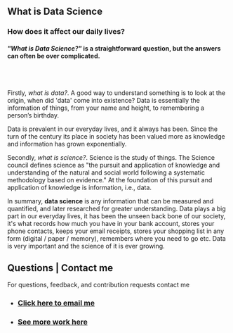 ## **What is Data Science**
### How does it affect our daily lives? 

#### *"What is Data Science?"* is a straightforward question, but the answers can often be over complicated. 

<!-- <img src="images/data1.jpg"/> -->

<br>
<br>

Firstly, *what is data?*. A good way to understand something is to look at the origin, when did 'data' come into existence? 
Data is essentially the information of things, from your name and height, to remembering a person’s birthday.  
 
Data is prevalent in our everyday lives, and it always has been. Since the turn of the century its place in society has been valued more as knowledge and information has grown exponentially.

Secondly, *what is science?*. Science is the study of things. The Science council defines science as "the pursuit and application of knowledge and understanding of the natural and social world following a systematic methodology based on evidence." At the foundation of this pursuit and application of knowledge is information, i.e., data. 

In summary, **data science** is any information that can be measured and quantified, and later researched for greater understanding. Data plays a big part in our everyday lives, it has been the unseen back bone of our society, it's what records how much you have in your bank account, stores your phone contacts, keeps your email receipts, stores your shopping list in any form (digital / paper / memory), remembers where you need to go etc. Data is very important and the science of it is ever growing. 

## Questions | Contact me 
For questions, feedback, and contribution requests contact me
* ### [Click here to email me](mailto:contactmattithyahu@gmail.com) 
* ### [See more work here](https://mattithyahudata.github.io/)
